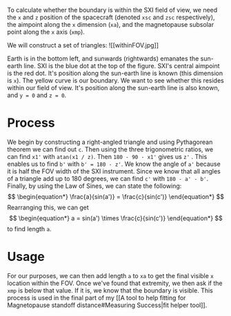 
To calculate whether the boundary is within the SXI field of view, we need the `x` and `z` position of the spacecraft (denoted `xsc` and `zsc` respectively), the aimpoint along the `x` dimension (`xa`), and the magnetopause subsolar point along the `x` axis (`xmp`).

We will construct a set of triangles:
![[withinFOV.jpg]]

Earth is in the bottom left, and sunwards (rightwards) emanates the sun-earth line.
SXI is the blue dot at the top of the figure.
SXI's central aimpoint is the red dot. It's position along the sun-earth line is known (this dimension is `x`).
The yellow curve is our boundary. We want to see whether this resides within our field of view. It's position along the sun-earth line is also known, and `y = 0` and `z = 0`.

# Process
We begin by constructing a right-angled triangle and using Pythagorean theorem we can find out `c`. Then using the three trigonometric ratios, we can find `x1'` with `atan(x1 / z)`. Then `180 - 90 - x1'` gives us `z'` . This enables us to find `b'` with `b' = 180 - z'`. We know the angle of `a'` because it is half the FOV width of the SXI instrument. Since we know that all angles of a triangle add up to 180 degrees, we can find `c'` with `180 - a' - b'`. Finally, by using the Law of Sines, we can state the following:
$$
\begin{equation*}
\frac{a}{sin(a')} = \frac{c}{sin(c')}
\end{equation*}
$$
Rearranging this, we can get
$$
\begin{equation*}
a = sin(a') \times \frac{c}{sin(c')}
\end{equation*}
$$
to find length `a`. 

# Usage
For our purposes, we can then add length `a` to `xa` to get the final visible `x` location within the FOV. Once we've found that extremity, we then ask if the `xmp` is below that value. If it is, we know that the boundary is visible. This process is used in the final part of my [[A tool to help fitting for Magnetopause standoff distance#Measuring Success|fit helper tool]].